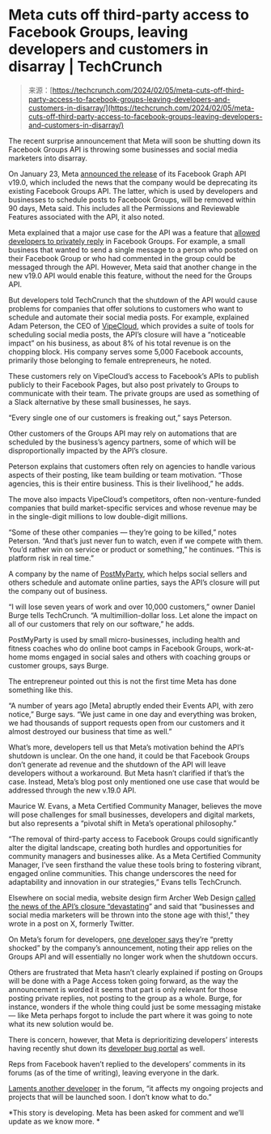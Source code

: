 <!--yml
category: 未分类
date: 2024-05-27 14:36:12
-->

# Meta cuts off third-party access to Facebook Groups, leaving developers and customers in disarray | TechCrunch

> 来源：[https://techcrunch.com/2024/02/05/meta-cuts-off-third-party-access-to-facebook-groups-leaving-developers-and-customers-in-disarray/](https://techcrunch.com/2024/02/05/meta-cuts-off-third-party-access-to-facebook-groups-leaving-developers-and-customers-in-disarray/)

The recent surprise announcement that Meta will soon be shutting down its Facebook Groups API is throwing some businesses and social media marketers into disarray.

On January 23, Meta [announced the release](https://developers.facebook.com/blog/post/2024/01/23/introducing-facebook-graph-and-marketing-api-v19/) of its Facebook Graph API v19.0, which included the news that the company would be deprecating its existing Facebook Groups API. The latter, which is used by developers and businesses to schedule posts to Facebook Groups, will be removed within 90 days, Meta said. This includes all the Permissions and Reviewable Features associated with the API, it also noted.

Meta explained that a major use case for the API was a feature that [allowed developers to privately reply](https://developers.facebook.com/docs/messenger-platform/discovery/private-replies/) in Facebook Groups. For example, a small business that wanted to send a single message to a person who posted on their Facebook Group or who had commented in the group could be messaged through the API. However, Meta said that another change in the new v19.0 API would enable this feature, without the need for the Groups API.

But developers told TechCrunch that the shutdown of the API would cause problems for companies that offer solutions to customers who want to schedule and automate their social media posts. For example, explained Adam Peterson, the CEO of [VipeCloud](https://vipecloud.com/), which provides a suite of tools for scheduling social media posts, the API’s closure will have a “noticeable impact” on his business, as about 8% of his total revenue is on the chopping block. His company serves some 5,000 Facebook accounts, primarily those belonging to female entrepreneurs, he noted.

These customers rely on VipeCloud’s access to Facebook’s APIs to publish publicly to their Facebook Pages, but also post privately to Groups to communicate with their team. The private groups are used as something of a Slack alternative by these small businesses, he says.

“Every single one of our customers is freaking out,” says Peterson.

Other customers of the Groups API may rely on automations that are scheduled by the business’s agency partners, some of which will be disproportionally impacted by the API’s closure.

Peterson explains that customers often rely on agencies to handle various aspects of their posting, like team building or team motivation. “Those agencies, this is their entire business. This is their livelihood,” he adds.

The move also impacts VipeCloud’s competitors, often non-venture-funded companies that build market-specific services and whose revenue may be in the single-digit millions to low double-digit millions.

“Some of these other companies — they’re going to be killed,” notes Peterson. “And that’s just never fun to watch, even if we compete with them. You’d rather win on service or product or something,” he continues. “This is platform risk in real time.”

A company by the name of [PostMyParty](https://postmyparty.com/), which helps social sellers and others schedule and automate online parties, says the API’s closure will put the company out of business.

“I will lose seven years of work and over 10,000 customers,” owner Daniel Burge tells TechCrunch. “A multimillion-dollar loss. Let alone the impact on all of our customers that rely on our software,” he adds.

PostMyParty is used by small micro-businesses, including health and fitness coaches who do online boot camps in Facebook Groups, work-at-home moms engaged in social sales and others with coaching groups or customer groups, says Burge.

The entrepreneur pointed out this is not the first time Meta has done something like this.

“A number of years ago [Meta] abruptly ended their Events API, with zero notice,” Burge says. “We just came in one day and everything was broken, we had thousands of support requests open from our customers and it almost destroyed our business that time as well.”

What’s more, developers tell us that Meta’s motivation behind the API’s shutdown is unclear. On the one hand, it could be that Facebook Groups don’t generate ad revenue and the shutdown of the API will leave developers without a workaround. But Meta hasn’t clarified if that’s the case. Instead, Meta’s blog post only mentioned one use case that would be addressed through the new v.19.0 API.

Maurice W. Evans, a Meta Certified Community Manager, believes the move will pose challenges for small businesses, developers and digital markets, but also represents a “pivotal shift in Meta’s operational philosophy.”

“The removal of third-party access to Facebook Groups could significantly alter the digital landscape, creating both hurdles and opportunities for community managers and businesses alike. As a Meta Certified Community Manager, I’ve seen firsthand the value these tools bring to fostering vibrant, engaged online communities. This change underscores the need for adaptability and innovation in our strategies,” Evans tells TechCrunch.

Elsewhere on social media, website design firm Archer Web Design [called the news of the API’s closure “devastating](https://twitter.com/ArcherWebsites/status/1752687220639650066)” and said that “businesses and social media marketers will be thrown into the stone age with this!,” they wrote in a post on X, formerly Twitter.

On Meta’s forum for developers, [one developer says](https://developers.facebook.com/community/threads/2076398286093257/) they’re “pretty shocked” by the company’s announcement, noting their app relies on the Groups API and will essentially no longer work when the shutdown occurs.

Others are frustrated that Meta hasn’t clearly explained if posting on Groups will be done with a Page Access token going forward, as the way the announcement is worded it seems that part is only relevant for those posting private replies, not posting to the group as a whole. Burge, for instance, wonders if the whole thing could just be some messaging mistake — like Meta perhaps forgot to include the part where it was going to note what its new solution would be.

There is concern, however, that Meta is deprioritizing developers’ interests having recently shut down its [developer bug portal](https://developers.facebook.com/support/bugs/) as well.

Reps from Facebook haven’t replied to the developers’ comments in its forums (as of the time of writing), leaving everyone in the dark.

[Laments another developer](https://developers.facebook.com/community/threads/584177870580474/) in the forum, “it affects my ongoing projects and projects that will be launched soon. I don’t know what to do.”

*This story is developing. Meta has been asked for comment and we’ll update as we know more. *